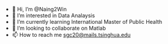 - 👋 Hi, I’m @Naing2Win
- 👀 I’m interested in Data Analaysis
- 🌱 I’m currently learning International Master of Public Health
- 💞️ I’m looking to collaborate on Matlab
- 📫 How to reach me sgc20@mails.tsinghua.edu
<!---
Naing2Win/Naing2Win is a ✨ special ✨ repository because its `README.md` (this file) appears on your GitHub profile.
You can click the Preview link to take a look at your changes.
--->
